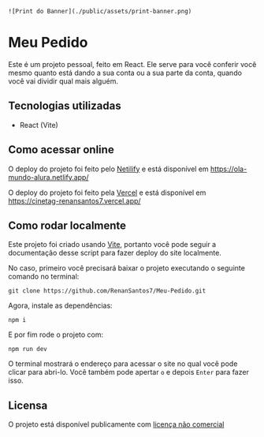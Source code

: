 `![Print do Banner](./public/assets/print-banner.png)`

# Meu Pedido

Este é um projeto pessoal, feito em React. Ele serve para você conferir você mesmo quanto está dando a sua conta ou a sua parte da conta, quando você vai dividir qual mais alguém.

## Tecnologias utilizadas

- React (Vite)
  
## Como acessar online

O deploy do projeto foi feito pelo [Netilify](https://www.netlify.com/) e está disponível em https://ola-mundo-alura.netlify.app/

O deploy do projeto foi feito pela [Vercel](https://vercel.com/) e está disponível em https://cinetag-renansantos7.vercel.app/

## Como rodar localmente

Este projeto foi criado usando [Vite](https://vite.dev), portanto você pode seguir a documentação desse script para fazer deploy do site localmente.

No caso, primeiro você precisará baixar o projeto executando o seguinte comando no terminal:

```
git clone https://github.com/RenanSantos7/Meu-Pedido.git
```

Agora, instale as dependências:

```
npm i
```

E por fim rode o projeto com:

```
npm run dev
```

O terminal mostrará o endereço para acessar o site no qual você pode clicar para abri-lo. Você também pode apertar `o` e depois `Enter` para fazer isso.

## Licensa

O projeto está disponível publicamente com [licença não comercial](./LICENSE.md)
